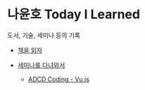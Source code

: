 # 나윤호 Today I Learned  
도서, 기술, 세미나 등의 기록

* [책을 읽자](book/README.md)

* [세미나를 다녀와서](/seminar/README.md)
  * [ADCD Coding - Vu.js](/seminar/2017_04_27_ABCD_Vue_FireBase.md)
